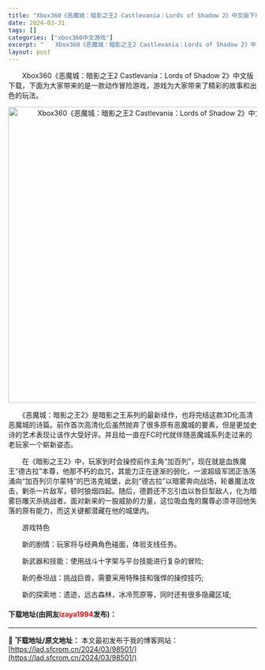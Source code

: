 ```yaml
---
title: "Xbox360《恶魔城：暗影之王2 Castlevania：Lords of Shadow 2》中文版下载"
date: 2024-03-31
tags: []
categories: ["xbox360中文游戏"]
excerpt: "　　Xbox360《恶魔城：暗影之王2 Castlevania：Lords of Shadow 2》中文版下载，下面为大家带来的是一款动作冒险游戏，游戏为大家带来了精彩的故事和出色的玩法。 　　《恶魔城：暗影之王2》是暗影之王系列的最新续作，也将完结这款3D化高清恶魔城的诗篇。前作首次高清化后虽然抛&hellip;"
layout: post
---
```


 <p>　　Xbox360《恶魔城：暗影之王2 Castlevania：Lords of Shadow 2》中文版下载，下面为大家带来的是一款动作冒险游戏，游戏为大家带来了精彩的故事和出色的玩法。</p> <p align="center"><img align="" border="0" src="https://lad.sfcrom.cn/wp-content/uploads/2024/03/20240330_66083e3794c3d.webp" width="600" alt="Xbox360《恶魔城：暗影之王2 Castlevania：Lords of Shadow 2》中文版下载" /></p> <p>　　《恶魔城：暗影之王2》是暗影之王系列的最新续作，也将完结这款3D化高清恶魔城的诗篇。前作首次高清化后虽然抛弃了很多原有恶魔城的要素，但是更加史诗的艺术表现让该作大受好评。并且给一直在FC时代就伴随恶魔城系列走过来的老玩家一个崭新姿态。</p> <p>　　在《暗影之王2》中，玩家到时会操控前作主角&ldquo;加百列&rdquo;，现在就是血族魔王&ldquo;德古拉&rdquo;本尊，他那不朽的血咒，其能力正在逐渐的弱化，一波超级军团正浩荡涌向&ldquo;加百列贝尔蒙特&rdquo;的巴洛克城堡，此刻&ldquo;德古拉&rdquo;以暗雾奔向战场，轮番魔法攻击，剿杀一片敌军，顿时狼烟四起。随后，德爵还不忘引血以咎巨型敌人，化为暗雾巨雕灭杀挑战者。面对新来的一股威胁的力量，这位吸血鬼的魔尊必须寻回他失落的原有能力，而这关键都潜藏在他的城堡内。</p> <p>　　游戏特色</p> <p>　　新的剧情：玩家将与经典角色碰面，体验支线任务。</p> <p>　　新武器和技能：使用战斗十字架与平台技能进行复杂的冒险;</p> <p>　　新的泰坦战：挑战巨兽，需要采用特殊技和强悍的操控技巧;</p> <p>　　新的探索地：遗迹，远古森林，冰冷荒原等，同时还有很多隐藏区域;</p> <p><h4>下载地址(由网友<font color="red">izaya1994</font>发布)：</h4></p> 

---
📖 **下载地址/原文地址：** 本文最初发布于我的博客网站：[https://lad.sfcrom.cn/2024/03/98501/](https://lad.sfcrom.cn/2024/03/98501/)
